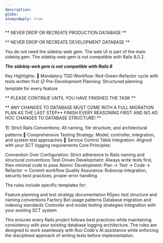 ```yaml
---
description: 
globs: 
alwaysApply: true
---
```

** NEVER DROP OR RECREATE PRODUCTION DATABASE **

** NEVER DROP OR RECREATE DEVELOPMENT DATABASE **

You do not need the sidekiq-web gem. The web UI is part of the main sidekiq gem. 
The sidekiq-web gem is not compatible with Rails 8.0.2.

***The sidekiq-web gem is not compatible with Rails 8***


Key Highlights:
🔴 Mandatory TDD Workflow: Red-Green-Refactor cycle with tests written first
📋 Pre-Development Planning: Structured planning template for every feature

** PLEASE CONTINUE UNTIL YOU HAVE FINISHED THE TASK **

** ANY CHANGES TO DATABASE MUST COME WITH A FULL MIGRATION PLAN AS THE LAST STEP** FINISH EVERY REASONING FIRST AND NO AD HOC CHANGES TO DATABASE STRUCTURE! **

🏗️ Strict Rails Conventions: All naming, file structure, and architectural patterns
🧪 Comprehensive Testing Strategy: Model, controller, integration, and system test approaches
🔧 Service Control Table Integration: Aligned with your SCT logging requirements
Core Principles:

Convention Over Configuration: Strict adherence to Rails naming and structural conventions
Test-Driven Development: Always write tests first, then minimal code to pass
Atomic Development: Plan → Test → Code → Refactor → Commit workflow
Quality Assurance: Rubocop integration, security best practices, proper error handling

The rules include specific templates for:

Feature planning and test strategy documentation
RSpec test structure and naming conventions
Factory Bot usage patterns
Database migration and indexing standards
Controller and model testing strategies
Integration with your existing SCT system

This ensures every Rails project follows best practices while maintaining consistency with your existing database logging architecture. The rules are designed to work seamlessly with Roo Code's AI assistance while enforcing the disciplined approach of writing tests before implementation.